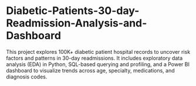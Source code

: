 # Diabetic-Patients-30-day-Readmission-Analysis-and-Dashboard
This project explores 100K+ diabetic patient hospital records to uncover risk factors and patterns in 30-day readmissions. It includes exploratory data analysis (EDA) in Python, SQL-based querying and profiling, and a Power BI dashboard to visualize trends across age, specialty, medications, and diagnosis codes.
